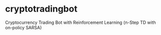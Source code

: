 # cryptotradingbot
Cryptocurrency Trading Bot with Reinforcement Learning (n-Step TD with on-policy SARSA)
